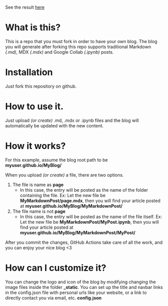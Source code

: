 See the result [here](http://w3.podemosaprender.org/web_publish_examples/)

# What is this?

This is a repo that you must fork in order to have your own blog.
The blog you will generate after forking this repo supports traditional Markdown *(.md)*, MDX *(.mdx)* and Google Collab *(.ipynb)* posts.

# Installation

Just fork this repository on github.

# How to use it.

Just upload *(or create)* .md, .mdx or .ipynb files and the blog will automatically be updated with the new content.

# How it works?

For this example, assume the blog root path to be **myuser.github.io/MyBlog/**

When you upload *(or create)* a file, there are two options.

1. The file is name as **page**
   - In this case, the entry will be posted as the name of the folder containing the file. Ex: Let the new file be **MyMarkdownPost/page.mdx**, then you will find your article posted at **myuser.github.io/MyBlog/MyMarkdownPost/**
2. The file name is not **page**
   - In this case, the entry will be posted as the name of the file itself. Ex: Let the new file be **MyMarkdownPost/MyPost.ipynb**, then you will find your article posted at **myuser.github.io/MyBlog/MyMarkdownPost/MyPost/**

After you commit the changes, GitHub Actions take care of all the work, and you can enjoy your nice blog <3

# How can I customize it?

You can change the logo and icon of the blog by modifying changing the image files inside the folder **_static**.
You can set up the title and navbar links in the config.json file with personal urls like your website, or a link to directly contact you via email, etc. **config.json**

